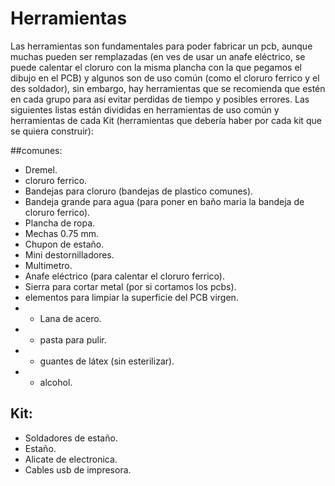 # Herramientas

Las herramientas son fundamentales para poder fabricar un pcb, aunque muchas pueden ser remplazadas (en ves de usar un anafe eléctrico, se puede calentar el cloruro con la misma plancha con la que pegamos el dibujo en el PCB) y algunos son de uso común (como el cloruro ferrico y el des soldador), sin embargo, hay herramientas que se recomienda que estén en cada grupo para asi evitar perdidas de tiempo y posibles errores.
Las siguientes listas están divididas en herramientas de uso común y herramientas de cada Kit (herramientas que debería haber por cada kit que se quiera construir):

##comunes:

- Dremel.
- cloruro ferrico.
- Bandejas para cloruro (bandejas de plastico comunes).
- Bandeja grande para agua (para poner en baño maria la bandeja de cloruro ferrico). 
- Plancha de ropa.
- Mechas 0.75 mm.
- Chupon de estaño.
- Mini destornilladores.
- Multimetro.
- Anafe eléctrico (para calentar el cloruro ferrico).
- Sierra para cortar metal (por si cortamos los pcbs).
- elementos para limpiar la superficie del PCB virgen.
- - Lana de acero.
- - pasta para pulir.
- - guantes de látex (sin esterilizar).
- - alcohol.

## Kit:

- Soldadores de estaño.
- Estaño.
- Alicate de electronica.
- Cables usb de impresora.



